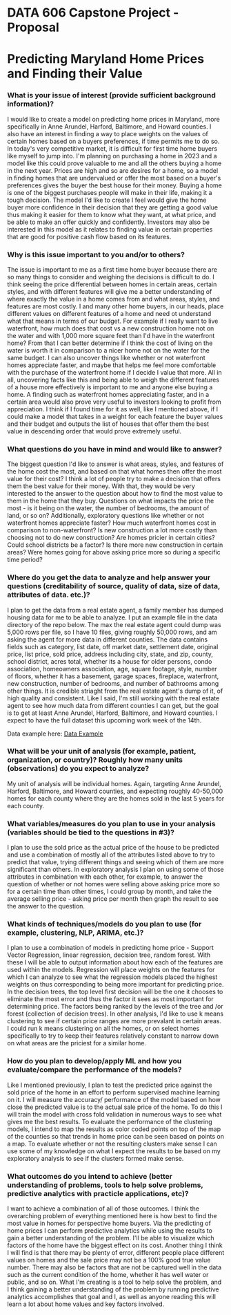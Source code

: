 # DATA 606 Capstone Project - Proposal

# Predicting Maryland Home Prices and Finding their Value

### What is your issue of interest (provide sufficient background information)?

I would like to create a model on predicting home prices in Maryland, more specifically in Anne Arundel, Harford, Baltimore, and Howard counties.  I also have an interest in finding a way to place weights on the values of certain homes based on a buyers preferences, if time permits me to do so.  In today's very competitive market, it is difficult for first time home buyers like myself to jump into.  I'm planning on purchasing a home in 2023 and a model like this could prove valuable to me and all the others buying a home in the next year.  Prices are high and so are desires for a home, so a model in finding homes that are undervalued or offer the most based on a buyer's preferences gives the buyer the best house for their money.  Buying a home is one of the biggest purchases people will make in their life, making it a tough decision.  The model I'd like to create I feel would give the home buyer more confidence in their decision that they are getting a good value thus making it easier for them to know what they want, at what price, and be able to make an offer quickly and confidently.  Investors may also be interested in this model as it relates to finding value in certain properties that are good for positive cash flow based on its features.

### Why is this issue important to you and/or to others?

The issue is important to me as a first time home buyer because there are so many things to consider and weighing the decisions is difficult to do.  I think seeing the price differential between homes in certain areas, certain styles, and with different features will give me a better understanding of where exactly the value in a home comes from and what areas, styles, and features are most costly.  I and many other home buyers, in our heads, place different values on different features of a home and need ot understand what that means in terms of our budget.  For example if I really want to live waterfront, how much does that cost vs a new construction home not on the water and with 1,000 more square feet than I'd have in the waterfront home?  From that I can better determine if I think the cost of living on the water is worth it in comparison to a nicer home not on the water for the same budget.  I can also uncover things like whether or not waterfront homes appreciate faster, and maybe that helps me feel more comfortable with the purchase of the waterfront home if I decide I value that more.  All in all, uncovering facts like this and being able to weigh the different features of a house more effectively is important to me and anyone else buying a home.  A finding such as waterfront homes appreciating faster, and in a certain area would also prove very useful to investors looking to profit from appreciation.  I think if I found time for it as well, like I mentioned above, if I could make a model that takes in a weight for each feature the buyer values and their budget and outputs the list of houses that offer them the best value in descending order that would prove extremely useful.

### What questions do you have in mind and would like to answer?

The biggest question I'd like to answer is what areas, styles, and features of the home cost the most, and based on that what homes then offer the most value for their cost?  I think a lot of people try to make a decision that offers them the best value for their money.  With that, they would be very interested to the answer to the question about how to find the most value to them in the home that they buy.  Questions on what impacts the price the most - is it being on the water, the number of bedrooms, the amount of land, or so on?  Additionally, exploratory questions like whether or not waterfront homes appreciate faster?  How much waterfront homes cost in comparison to non-waterfront?  Is new construction a lot more costly than choosing not to do new construction?  Are homes pricier in certain cities?  Could school districts be a factor?  Is there more new construction in certain areas?  Were homes going for above asking price more so during a specific time period?

### Where do you get the data to analyze and help answer your questions (creditability of source, quality of data, size of data, attributes of data. etc.)?

I plan to get the data from a real estate agent, a family member has dumped housing data for me to be able to analyze.  I put an example file in the data directory of the repo below.  The max the real estate agent could dump was 5,000 rows per file, so I have 10 files, giving roughly 50,000 rows, and am asking the agent for more data in different counties.  The data contains fields such as category, list date, off market date, settlement date, original price, list price, sold price, address including city, state, and zip, county, school district, acres total, whether its a house for older persons, condo association, homeowners association, age, square footage, style, number of floors, whether it has a basement, garage spaces, fireplace, waterfront, new construction, number of bedrooms, and number of bathrooms among other things.  It is credible striaght from the real estate agent's dump of it, of high quality and consistent.  Like I said, I'm still working with the real estate agent to see how much data from different counties I can get, but the goal is to get at least Anne Arundel, Harford, Baltimore, and Howard counties.  I expect to have the full dataset this upcoming work week of the 14th.

Data example here: [Data Example](https://github.com/zvance1/Zach_DATA606/tree/main/data)

### What will be your unit of analysis (for example, patient, organization, or country)? Roughly how many units (observations) do you expect to analyze?

My unit of analysis will be individual homes.  Again, targeting Anne Arundel, Harford, Baltimore, and Howard counties, and expecting roughly 40-50,000 homes for each county where they are the homes sold in the last 5 years for each county.

### What variables/measures do you plan to use in your analysis (variables should be tied to the questions in #3)?

I plan to use the sold price as the actual price of the house to be predicted and use a combination of mostly all of the attributes listed above to try to predict that value, trying different things and seeing which of them are more significant than others.  In exploratory analysis I plan on using some of those attributes in combination with each other, for example, to answer the question of whether or not homes were selling above asking price more so for a certain time than other times, I could group by month, and take the average selling price - asking price per month then graph the result to see the answer to the question.

### What kinds of techniques/models do you plan to use (for example, clustering, NLP, ARIMA, etc.)?

I plan to use a combination of models in predicting home price - Support Vector Regression, linear regression, decision tree, random forest.  With these I will be able to output information about how each of the features are used within the models.  Regression will place weights on the features for which I can analyze to see what the regression models placed the highest weights on thus corresponding to being more important for predicting price.  In the decision trees, the top level first decision will be the one it chooses to eliminate the most error and thus the factor it sees as most important for determining price.  The factors being ranked by the levels of the tree and /or forest (collection of decision trees).  In other analysis, I'd like to use k means clustering to see if certain price ranges are more prevalant in certain areas.  I could run k means clustering on all the homes, or on select homes specifically to try to keep their features relatively constant to narrow down on what areas are the priciest for a similar home.

### How do you plan to develop/apply ML and how you evaluate/compare the performance of the models?

Like I mentioned previously, I plan to test the predicted price against the sold price of the home in an effort to perform supervised machine learning on it.  I will measure the accuracy/ performance of the model based on how close the predicted value is to the actual sale price of the home.  To do this I will train the model with cross fold validation in numerous ways to see what gives me the best results.  To evaluate the performance of the clustering models, I intend to map the results as color coded points on top of the map of the counties so that trends in home price can be seen based on points on a map.  To evaluate whether or not the resulting clusters make sense I can use some of my knowledge on what I expect the results to be based on my exploratory analysis to see if the clusters formed make sense.

### What outcomes do you intend to achieve (better understanding of problems, tools to help solve problems, predictive analytics with practicle applications, etc)?

I want to achieve a combination of all of those outcomes.  I think the overarching problem of everything mentioned here is how best to find the most value in homes for perspective home buyers.  Via the predicting of home prices I can perform predictive analytics while using the results to gain a better understanding of the problem.  I'll be able to visualize which factors of the home have the biggest effect on its cost.  Another thing I think I will find is that there may be plenty of error, different people place different values on homes and the sale price may not be a 100% good true value number.  There may also be factors that are not be captured well in the data such as the current condition of the home, whether it has well water or public, and so on.  What I'm creating is a tool to help solve the problem, and I think gaining a better understanding of the problem by running predictive analytics accomplishes that goal and I, as well as anyone reading this will learn a lot about home values and key factors involved.

